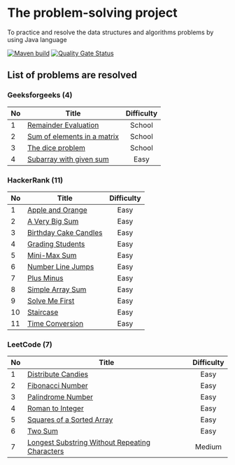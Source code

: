 # The problem-solving project
To practice and resolve the data structures and algorithms problems by using Java language

[![Maven build](https://github.com/nhannguyenh/problem-solving/actions/workflows/buildMaven.yml/badge.svg?branch=main)](https://github.com/nhannguyenh/problem-solving/actions/workflows/buildMaven.yml)
[![Quality Gate Status](https://sonarcloud.io/api/project_badges/measure?project=nhannguyenh_problem-solving&metric=alert_status)](https://sonarcloud.io/summary/new_code?id=nhannguyenh_problem-solving)

## List of problems are resolved

### Geeksforgeeks (4)
| No | Title                                                                                                                                                  | Difficulty |
|----|--------------------------------------------------------------------------------------------------------------------------------------------------------|:----------:|
| 1  | [Remainder Evaluation](https://practice.geeksforgeeks.org/problems/remainder-evaluation3755/1?page=1&status[]=solved&sortBy=submissions)               |   School   |
| 2  | [Sum of elements in a matrix](https://practice.geeksforgeeks.org/problems/sum-of-elements-in-a-matrix2000/1?page=1&status[]=solved&sortBy=submissions) |   School   |
| 3  | [The dice problem](https://practice.geeksforgeeks.org/problems/the-dice-problem2316/1?page=1&status[]=solved&sortBy=submissions)                       |   School   |
| 4  | [Subarray with given sum](https://practice.geeksforgeeks.org/problems/subarray-with-given-sum-1587115621/1?page=1&sortBy=submissions)                  |    Easy    |

### HackerRank (11)
| No | Title                                                                                                          | Difficulty |
|----|----------------------------------------------------------------------------------------------------------------|:----------:|
| 1  | [Apple and Orange](https://www.hackerrank.com/challenges/apple-and-orange/problem?isFullScreen=true)           |    Easy    |
| 2  | [A Very Big Sum](https://www.hackerrank.com/challenges/a-very-big-sum/problem?isFullScreen=true)               |    Easy    |
| 3  | [Birthday Cake Candles](https://www.hackerrank.com/challenges/birthday-cake-candles/problem?isFullScreen=true) |    Easy    |
| 4  | [Grading Students](https://www.hackerrank.com/challenges/grading/problem?isFullScreen=true)                    |    Easy    |
| 5  | [Mini-Max Sum](https://www.hackerrank.com/challenges/mini-max-sum/problem?isFullScreen=true)                   |    Easy    |
| 6  | [Number Line Jumps](https://www.hackerrank.com/challenges/kangaroo/problem?isFullScreen=true)                  |    Easy    |
| 7  | [Plus Minus](https://www.hackerrank.com/challenges/plus-minus/problem?isFullScreen=true)                       |    Easy    |
| 8  | [Simple Array Sum](https://www.hackerrank.com/challenges/simple-array-sum/problem?isFullScreen=true)           |    Easy    |
| 9  | [Solve Me First](https://www.hackerrank.com/challenges/solve-me-first/problem?isFullScreen=true)               |    Easy    |
| 10 | [Staircase](https://www.hackerrank.com/challenges/staircase/problem?isFullScreen=true)                         |    Easy    |
| 11 | [Time Conversion](https://www.hackerrank.com/challenges/time-conversion/problem?isFullScreen=true)             |    Easy    |

### LeetCode (7)
| No | Title                                                                                                                           | Difficulty |
|----|---------------------------------------------------------------------------------------------------------------------------------|:----------:|
| 1  | [Distribute Candies](https://leetcode.com/problems/distribute-candies/)                                                         |    Easy    |
| 2  | [Fibonacci Number](https://leetcode.com/problems/fibonacci-number/)                                                             |    Easy    |
| 3  | [Palindrome Number](https://leetcode.com/problems/palindrome-number/)                                                           |    Easy    |
| 4  | [Roman to Integer](https://leetcode.com/problems/roman-to-integer/)                                                             |    Easy    |
| 5  | [Squares of a Sorted Array](https://leetcode.com/problems/squares-of-a-sorted-array/)                                           |    Easy    |
| 6  | [Two Sum](https://leetcode.com/problems/two-sum/)                                                                               |    Easy    |
| 7  | [Longest Substring Without Repeating Characters](https://leetcode.com/problems/longest-substring-without-repeating-characters/) |   Medium   |
